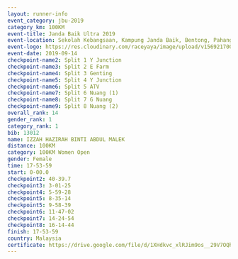 ```yaml
---
layout: runner-info 
event_category: jbu-2019 
category_km: 100KM 
event-title: Janda Baik Ultra 2019  
event-location: Sekolah Kebangsaan, Kampung Janda Baik, Bentong, Pahang, Malaysia 
event-logo: https://res.cloudinary.com/raceyaya/image/upload/v1569217009/logo/janda-baik_vch1pc.jpg 
event-date: 2019-09-14 
checkpoint-name2: Split 1 Y Junction 
checkpoint-name3: Split 2 E Farm 
checkpoint-name4: Split 3 Genting 
checkpoint-name5: Split 4 Y Junction 
checkpoint-name6: Split 5 ATV 
checkpoint-name7: Split 6 Nuang (1) 
checkpoint-name8: Split 7 G Nuang 
checkpoint-name9: Split 8 Nuang (2) 
overall_rank: 14
gender_rank: 1
category_rank: 1
bib: 13012
name: IZZAH HAZIRAH BINTI ABDUL MALEK
distance: 100KM
category: 100KM Women Open
gender: Female
time: 17-53-59
start: 0-00.0
checkpoint2: 40-39.7
checkpoint3: 3-01-25
checkpoint4: 5-59-28
checkpoint5: 8-35-14
checkpoint5: 9-58-39
checkpoint6: 11-47-02
checkpoint7: 14-24-54
checkpoint8: 16-14-44
finish: 17-53-59
country: Malaysia
certificate: https://drive.google.com/file/d/1XHdkvc_xlRJim9os__29V7OQhavfxW6Z/view?usp=sharing
---
```

